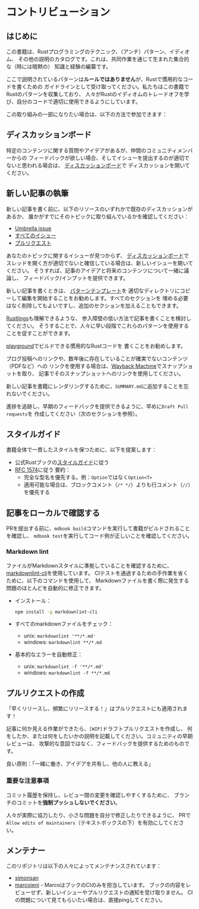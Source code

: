 # コントリビューション

## はじめに

この書籍は、Rustプログラミングのテクニック、（アンチ）パターン、イディオム、
その他の説明のカタログです。これは、共同作業を通じて生まれた集合的な（時には暗黙の）
知識と経験の編纂です。

ここで説明されているパターンは**ルールではありません**が、Rustで慣用的なコードを書くための
ガイドラインとして受け取ってください。私たちはこの書籍でRustのパターンを収集しており、
人々がRustのイディオムのトレードオフを学び、自分のコードで適切に使用できるようにしています。

この取り組みの一部になりたい場合は、以下の方法で参加できます：

## ディスカッションボード

特定のコンテンツに関する質問やアイデアがあるが、仲間のコミュニティメンバーからの
フィードバックが欲しい場合、そしてイシューを提出するのが適切でないと思われる場合は、
[ディスカッションボード](https://github.com/rust-unofficial/patterns/discussions)で
ディスカッションを開いてください。

## 新しい記事の執筆

新しい記事を書く前に、以下のリソースのいずれかで既存のディスカッションがあるか、
誰かがすでにそのトピックに取り組んでいるかを確認してください：

- [Umbrella issue](https://github.com/rust-unofficial/patterns/issues/116)
- [すべてのイシュー](https://github.com/rust-unofficial/patterns/issues)
- [プルリクエスト](https://github.com/rust-unofficial/patterns/pulls)

あなたのトピックに関するイシューが見つからず、
[ディスカッションボード](https://github.com/rust-unofficial/patterns/discussions)で
スレッドを開く方が適切でないと確信している場合は、新しいイシューを開いてください。
そうすれば、記事のアイデアと将来のコンテンツについて一緒に議論し、
フィードバック/インプットを提供できます。

新しい記事を書くときは、
[パターンテンプレート](https://github.com/rust-unofficial/patterns/blob/master/template.md)を
適切なディレクトリにコピーして編集を開始することをお勧めします。すべてのセクションを
埋める必要はなく削除してもよいですし、追加のセクションを加えることもできます。

[Rustlings](https://github.com/rust-lang/rustlings)も理解できるような、
参入障壁の低い方法で記事を書くことを検討してください。
そうすることで、人々に早い段階でこれらのパターンを使用することを促すことができます。

[playground](https://play.rust-lang.org/)でビルドできる慣用的なRustコードを
書くことをお勧めします。

ブログ投稿へのリンクや、数年後に存在していることが確実でないコンテンツ（PDFなど）への
リンクを使用する場合は、[Wayback Machine](https://web.archive.org/)でスナップショットを取り、
記事でそのスナップショットへのリンクを使用してください。

新しい記事を書籍にレンダリングするために、`SUMMARY.md`に追加することを忘れないでください。

進捗を追跡し、早期のフィードバックを提供できるように、早めに`Draft Pull requests`を
作成してください（次のセクションを参照）。

## スタイルガイド

書籍全体で一貫したスタイルを保つために、以下を提案します：

- 公式Rustブックの[スタイルガイド](https://github.com/rust-lang/book/blob/master/style-guide.md)に従う
- [RFC 1574](https://github.com/rust-lang/rfcs/blob/master/text/1574-more-api-documentation-conventions.md#appendix-a-full-conventions-text)に従う
  要約：
  - 完全な型名を優先する。例：`Option`ではなく`Option<T>`
  - 適用可能な場合は、ブロックコメント（`/* */`）よりも行コメント（`//`）を優先する

## 記事をローカルで確認する

PRを提出する前に、`mdbook build`コマンドを実行して書籍がビルドされることを確認し、
`mdbook test`を実行してコード例が正しいことを確認してください。

### Markdown lint

ファイルがMarkdownスタイルに準拠していることを確認するために、
[markdownlint-cli](https://github.com/igorshubovych/markdownlint-cli)を使用しています。
CIテストを通過するための手作業を省くために、以下のコマンドを使用して、
Markdownファイルを書く際に発生する問題のほとんどを自動的に修正できます。

- インストール：

  ```sh
  npm install -g markdownlint-cli
  ```

- すべてのmarkdownファイルをチェック：
  - unix: `markdownlint '**/*.md'`
  - windows: `markdownlint **/*.md`

- 基本的なエラーを自動修正：
  - unix: `markdownlint -f '**/*.md'`
  - windows: `markdownlint -f **/*.md`

## プルリクエストの作成

「早くリリースし、頻繁にリリースする！」はプルリクエストにも適用されます！

記事に何か見える作業ができたら、`[WIP]`ドラフトプルリクエストを作成し、
何をしたか、または何をしたいかの説明を記載してください。コミュニティの早期レビューは、
攻撃的な意図ではなく、フィードバックを提供するためのものです。

良い原則：「一緒に働き、アイデアを共有し、他の人に教える」

### 重要な注意事項

コミット履歴を保持し、レビュー間の変更を確認しやすくするために、
ブランチのコミットを**強制プッシュしないでください**。

人々が実際に協力したり、小さな問題を自分で修正したりできるように、
PRで`Allow edits of maintainers`（テキストボックスの下）を有効にしてください。

## メンテナー

このリポジトリは以下の人々によってメンテナンスされています：

- [simonsan](https://github.com/simonsan)
- [marcoieni](https://github.com/marcoieni) - MarcoはブックのCIのみを担当しています。
  ブックの内容をレビューせず、新しいイシューやプルリクエストの通知を受け取りません。
  CIの問題について見てもらいたい場合は、直接pingしてください。